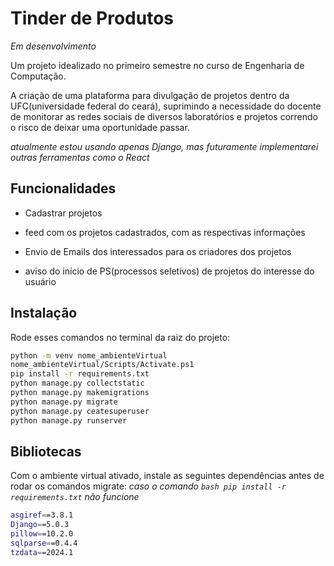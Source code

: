 # Tinder de Produtos

_Em desenvolvimento_


Um projeto idealizado no primeiro semestre no curso de Engenharia de Computação.


A criação de uma plataforma para divulgação de projetos dentro da UFC(universidade federal do ceará), suprimindo a necessidade do docente de monitorar as redes sociais de diversos laboratórios e projetos correndo o risco de deixar uma oportunidade passar. 



_atualmente estou usando apenas Django, mas futuramente implementarei outras ferramentas como o React_



## Funcionalidades

- Cadastrar projetos

- feed com os projetos cadastrados, com as respectivas informações

- Envio de Emails dos interessados para os criadores dos projetos

- aviso do início de PS(processos seletivos) de projetos do interesse do usuário

## Instalação

Rode esses comandos no terminal da raiz do projeto:

```bash
python -m venv nome_ambienteVirtual
nome_ambienteVirtual/Scripts/Activate.ps1
pip install -r requirements.txt
python manage.py collectstatic
python manage.py makemigrations
python manage.py migrate
python manage.py ceatesuperuser
python manage.py runserver
```
    
## Bibliotecas

Com o ambiente virtual ativado, instale as seguintes dependências antes de rodar os comandos migrate:
_caso o comando ```bash pip install -r requirements.txt``` não funcione_
```bash
asgiref==3.8.1
Django==5.0.3
pillow==10.2.0
sqlparse==0.4.4
tzdata==2024.1
```


